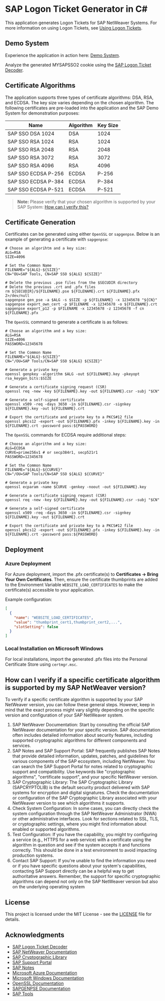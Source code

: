 # SAP Logon Ticket Generator in C#

This application generates Logon Tickets for SAP NetWeaver Systems. For more information on using Logon Tickets, see [Using Logon Tickets](https://help.sap.com/doc/saphelp_nw75/7.5.5/en-US/4d/a5ddc832211dcde10000000a42189c/content.htm).

## Demo System
Experience the application in action here: [Demo System](https://demo.saptools.mx/).

Analyze the generated MYSAPSSO2 cookie using the [SAP Logon Ticket Decoder](https://saptools.mx/mysapsso2).

## Certificate Algorithms
The application supports three types of certificate algorithms: DSA, RSA, and ECDSA. The key size varies depending on the chosen algorithm. The following certificates are pre-loaded into the application and the SAP Demo System for demonstration purposes:

 | Name                | Algorithm | Key Size |
 |---------------------|-----------|----------|
 | SAP SSO DSA 1024    | DSA       | 1024     |
 | SAP SSO RSA 1024    | RSA       | 1024     |
 | SAP SSO RSA 2048    | RSA       | 2048     |
 | SAP SSO RSA 3072    | RSA       | 3072     |
 | SAP SSO RSA 4096    | RSA       | 4096     |
 | SAP SSO ECDSA P-256 | ECDSA     | P-256    |
 | SAP SSO ECDSA P-384 | ECDSA     | P-384    |
 | SAP SSO ECDSA P-521 | ECDSA     | P-521    |

> **Note:** Please verify that your chosen algorithm is supported by your SAP System: [How can I verify this?](README.md#how-can-i-verify-if-a-specific-certificate-algorithm-is-supported-by-my-sap-netweaver-version)

## Certificate Generation
Certificates can be generated using either `OpenSSL` or `sapgenpse`. Below is an example of generating a certificate with `sapgenpse`:


```console
# Choose an algorihtm and a key size:
ALG=RSA
SIZE=4096

# Set the Common Name
FILENAME="${ALG}-${SIZE}"
CN="OU=SAP Tools, CN=SAP SSO ${ALG} ${SIZE}"

# Delete the previous .pse files from the $SECUDIR directory
# Delete the previous .crt and .pfx files
rm ${SECUDIR}/${FILENAME}.pse ${FILENAME}.crt ${FILENAME}.pfx 2>/dev/null
sapgenpse gen_pse -a $ALG -s $SIZE -p ${FILENAME} -x 12345678 "${CN}"
sapgenpse export_own_cert -p $FILENAME -x 12345678 -o ${FILENAME}.crt
sapgenpse export_p12 -p $FILENAME -x 12345678 -z 12345678 -f cn ${FILENAME}.pfx
```
The `OpenSSL` command to generate a certificate is as follows:
```console
# Choose an algorithm and a key size:
ALG=RSA
SIZE=4096
PASSWORD=12345678

# Set the Common Name
FILENAME="${ALG}-${SIZE}"
CN="/OU=SAP Tools/CN=SAP SSO ${ALG} ${SIZE}"

# Generate a private key
openssl genpkey -algorithm $ALG -out ${FILENAME}.key -pkeyopt rsa_keygen_bits:$SIZE

# Generate a certificate signing request (CSR)
openssl req -new -key ${FILENAME}.key -out ${FILENAME}.csr -subj "$CN"

# Generate a self-signed certificate
openssl x509 -req -days 3650 -in ${FILENAME}.csr -signkey ${FILENAME}.key -out ${FILENAME}.crt

# Export the certificate and private key to a PKCS#12 file
openssl pkcs12 -export -out ${FILENAME}.pfx -inkey ${FILENAME}.key -in ${FILENAME}.crt -password pass:${PASSWORD}
```
The `OpenSSL` commands for ECDSA require additional steps:
```console
# Choose an algorithm and a key size:
ALG=ECDSA
CURVE=prime256v1 # or secp384r1, secp521r1
PASSWORD=12345678 

# Set the Common Name
FILENAME="${ALG}-${CURVE}"
CN="/OU=SAP Tools/CN=SAP SSO ${ALG} ${CURVE}"

# Generate a private key
openssl ecparam -name $CURVE -genkey -noout -out ${FILENAME}.key

# Generate a certificate signing request (CSR)
openssl req -new -key ${FILENAME}.key -out ${FILENAME}.csr -subj "$CN"

# Generate a self-signed certificate
openssl x509 -req -days 3650 -in ${FILENAME}.csr -signkey ${FILENAME}.key -out ${FILENAME}.crt

# Export the certificate and private key to a PKCS#12 file
openssl pkcs12 -export -out ${FILENAME}.pfx -inkey ${FILENAME}.key -in ${FILENAME}.crt -password pass:${PASSWORD}
```



## Deployment
### Azure Deployment
For Azure deployment, import the .pfx certificate(s) to **Certificates -> Bring Your Own Certificates**. Then, ensure the certificate thumbprints are added to the Environment Variable `WEBSITE_LOAD_CERTIFICATES` to make the certificate(s) accessible to your application.

Example configuration:

```json
[
  {
    "name": "WEBSITE_LOAD_CERTIFICATES",
    "value": "thumbprint_cert1,thumbprint_cert2,...",
    "slotSetting": false
  }
]
```


### Local Installation on Microsoft Windows
For local installations, import the generated .pfx files into the Personal Certificate Store using `certmgr.msc`.



## How can I verify if a specific certificate algorithm is supported by my SAP NetWeaver version?
To verify if a specific certificate algorithm is supported by your SAP NetWeaver version, you can follow these general steps. However, keep in mind that the exact process might vary slightly depending on the specific version and configuration of your SAP NetWeaver system.
1.	SAP NetWeaver Documentation: Start by consulting the official SAP NetWeaver documentation for your specific version. SAP documentation often includes detailed information about security features, including supported cryptographic algorithms for different components and services.
2.	SAP Notes and SAP Support Portal: SAP frequently publishes SAP Notes that provide detailed information, updates, patches, and guidelines for various components of the SAP ecosystem, including NetWeaver. You can search the SAP Support Portal for notes related to cryptographic support and compatibility. Use keywords like "cryptographic algorithms", "certificate support", and your specific NetWeaver version.
3.	SAP Cryptographic Library: The SAP Cryptographic Library (SAPCRYPTOLIB) is the default security product delivered with SAP systems for encryption and digital signatures. Check the documentation or configuration of the SAP Cryptographic Library associated with your NetWeaver version to see which algorithms it supports.
4.	Check System Configuration: In some cases, you can directly check the system configuration through the SAP NetWeaver Administrator (NWA) or other administrative interfaces. Look for sections related to SSL, TLS, or cryptographic settings, where you might find information about enabled or supported algorithms.
5.	Test Configuration: If you have the capability, you might try configuring a service (e.g., HTTPS for a web service) with a certificate using the algorithm in question and see if the system accepts it and functions correctly. This should be done in a test environment to avoid impacting production systems.
6.	Contact SAP Support: If you're unable to find the information you need or if you have specific questions about your system's capabilities, contacting SAP Support directly can be a helpful way to get authoritative answers.
Remember, the support for specific cryptographic algorithms can depend not only on the SAP NetWeaver version but also on the underlying operating system


## License
This project is licensed under the MIT License - see the [LICENSE](LICENSE.txt) file for details.

## Acknowledgments
- [SAP Logon Ticket Decoder](https://saptools.mx/mysapsso2)
- [SAP NetWeaver Documentation](https://help.sap.com/doc/saphelp_nw75/7.5.5/en-US/4d/a5ddc832211dcde10000000a42189c/content.htm)
- [SAP Cryptographic Library](https://help.sap.com/doc/saphelp_nw75/7.5.5/en-US/4d/a5ddc832211dcde10000000a42189c/content.htm)
- [SAP Support Portal](https://support.sap.com/en/index.html)
- [SAP Notes](https://support.sap.com/en/my-support/notes.html)
- [Microsoft Azure Documentation](https://docs.microsoft.com/en-us/azure/app-service/configure-ssl-certificate)
- [Microsoft Windows Documentation](https://docs.microsoft.com/en-us/windows-server/administration/windows-commands/certmgr)
- [OpenSSL Documentation](https://www.openssl.org)
- [SAPGENPSE Documentation](https://help.sap.com/doc/saphelp_nw75/7.5.5/en-US/4d/a5ddc832211dcde10000000a42189c/content.htm)
- [SAP Tools](https://saptools.mx)
